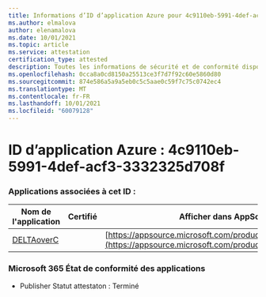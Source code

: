 ```yaml
---
title: Informations d’ID d’application Azure pour 4c9110eb-5991-4def-acf3-3332325d708f
ms.author: elmalova
author: elenamalova
ms.date: 10/01/2021
ms.topic: article
ms.service: attestation
certification_type: attested
description: Toutes les informations de sécurité et de conformité disponibles pour 4c9110eb-5991-4def-acf3-3332325d708f.
ms.openlocfilehash: 0cca8a0cd8150a25513ce3f7d7f92c60e5860d80
ms.sourcegitcommit: 874e586a5a9a5eb0c5c5aae0c59f7c75c0742ec4
ms.translationtype: MT
ms.contentlocale: fr-FR
ms.lasthandoff: 10/01/2021
ms.locfileid: "60079128"
---
```

# <a name="azure-app-id-4c9110eb-5991-4def-acf3-3332325d708f"></a>ID d’application Azure : 4c9110eb-5991-4def-acf3-3332325d708f


### <a name="apps-associated-with-this-id"></a>Applications associées à cet ID :
| **Nom de l'application** | **Certifié** | **Afficher dans AppSource** |
|--------------|---------------|-----------------------|
| [DELTAoverC](https://docs.microsoft.com/microsoft-365-app-certification/forward/WA200003286) |  | [https://appsource.microsoft.com/product/office/WA200003286](https://appsource.microsoft.com/product/office/WA200003286) |

### <a name="microsoft-365-app-compliance-status"></a>Microsoft 365 État de conformité des applications
- Publisher Statut attestaton : Terminé
